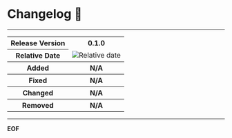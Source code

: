 # Changelog 📝

---

<table>
  <tr>
    <th>Release Version</th>
    <th>0.1.0</th>
  </tr>
  <tr>
    <th>Relative Date</th>
    <td><img alt="Relative date" src="https://img.shields.io/date/1670996156"></td>
  </tr>
  <tr>
    <th>Added</th>
    <th>N/A</th>
  </tr>
  <tr>
    <th>Fixed</th>
    <th>N/A</th>
  </tr>
  <tr>
    <th>Changed</th>
    <th>N/A</th>
  </tr>
  <tr>
    <th>Removed</th>
    <th>N/A</th>
  </tr>
</table>

---

**EOF**